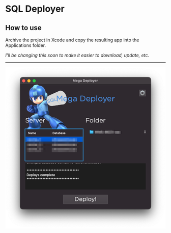 # SQL Deployer

## How to use

Archive the project in Xcode and copy the resulting app into the Applications folder.

_I'll be changing this soon to make it easier to download, update, etc._

---

![SQL Deployer](/screenshots/SQLDeployer.png)